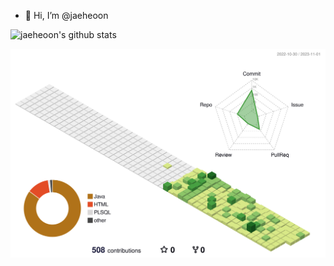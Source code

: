- 👋 Hi, I’m @jaeheoon

![jaeheoon's github stats](https://github-readme-stats.vercel.app/api?username=jaeheoon&show_icons=true)

![](./profile-3d-contrib/profile-green-animate.svg)

<!---
jaeheoon/jaeheoon is a ✨ special ✨ repository because its `README.md` (this file) appears on your GitHub profile.
You can click the Preview link to take a look at your changes.
--->
